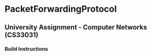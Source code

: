 # PacketForwardingProtocol

## University Assignment - Computer Networks (CS33031)

### Build Instructions

